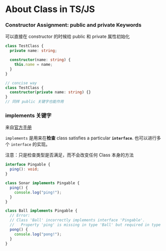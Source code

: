 # About Class in TS/JS

### Constructor Assignment: public and private Keywords

可以直接在 constructor 的时候给 public 和 private 属性初始化

```typescript
class TestClass {
  private name: string;

  constructor(name: string) {
    this.name = name;
  }
}

// concise way
class TestClass {
  constructor(private name: string) {}
}
// 同样 public 关键字也能作用
```

### implements 关键字

来自[官方手册](https://www.typescriptlang.org/docs/handbook/2/classes.html#implements-clauses)

`implements` 是用来在**检查** class satisfies a particular **`interface`**. 也可以进行多个 `interface` 的实现。

注意：只是检查类型是否满足，而不会改变任何 Class 本身的方法

```typescript
interface Pingable {
  ping(): void;
}

class Sonar implements Pingable {
  ping() {
    console.log("ping!");
  }
}

class Ball implements Pingable {
  // Error:
  // Class 'Ball' incorrectly implements interface 'Pingable'.
  //   Property 'ping' is missing in type 'Ball' but required in type 'Pingable'.
  pong() {
    console.log("pong!");
  }
}
```

